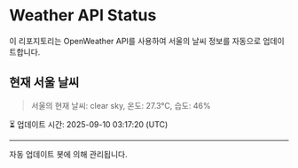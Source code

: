 
# Weather API Status

이 리포지토리는 OpenWeather API를 사용하여 서울의 날씨 정보를 자동으로 업데이트합니다.

## 현재 서울 날씨
> 서울의 현재 날씨: clear sky, 온도: 27.3°C, 습도: 46%

⏳ 업데이트 시간: 2025-09-10 03:17:20 (UTC)

---
자동 업데이트 봇에 의해 관리됩니다.
